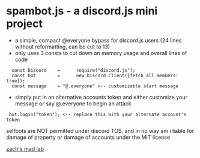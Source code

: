 # spambot.js - a discord.js mini project
- a simple, compact @everyone bypass for discord.js users (24 lines without reformatting, can be cut to 13)
- only uses 3 consts to cut down on memory usage and overall lines of code
```
  const Discord    =      require("discord.js");
  const bot        =      new Discord.Client({fetch_all_members: true});
  const message    = "@.everyone" <-- customizable start message
```
- simply put in an alternative accounts token and either customize your message or say @.everyone to begin an attack
```
 bot.login("token"); <-- replace this with your alternate account's token
```

selfbots are NOT permitted under discord TOS, and in no way am i liable for damage of property or damage of accounts under the MIT license

[zach's mad lab](discord.gg/YNemAAq)
